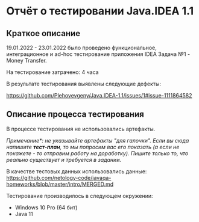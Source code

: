 # Отчёт о тестировании Java.IDEA 1.1

## Краткое описание

19.01.2022 - 23.01.2022 было проведено функциональное, интеграционное и ad-hoc тестирование приложения IDEA Задача №1 - Money Transfer.

На тестирование затрачено: 4 часа

В результате тестирования выявлены следующие дефекты:

https://github.com/Plehovevgeny/Java.IDEA-1.1/issues/1#issue-1111864582

## Описание процесса тестирования

В процессе тестирования не использовались артефакты.

*Примечание\*: не указывайте артефакты "для галочки". Если вы сюда напишите **тест-план**, то мы попросим вас его показать (а если не покажете - то отправим работу на доработку). Пишите только то, что реально существует и требуется в задании.*

В качестве тестовых данных использовались данные:
https://github.com/netology-code/javaqa-homeworks/blob/master/intro/MERGED.md

Тестирование производилось в следующем окружении:
* Windows 10 Pro (64 бит)
* Java 11